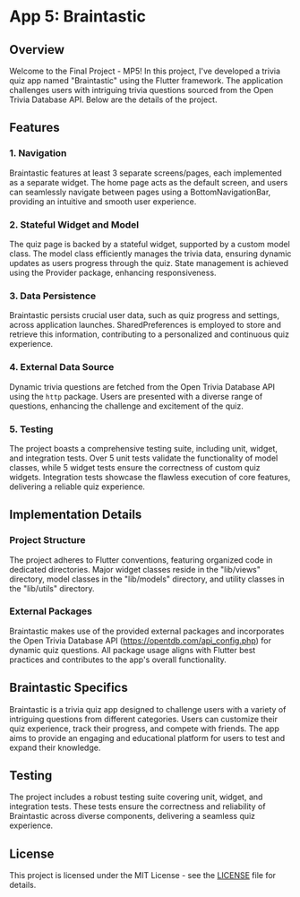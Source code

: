 # App 5: Braintastic

## Overview

Welcome to the Final Project - MP5! In this project, I've developed a trivia quiz app named "Braintastic" using the Flutter framework. The application challenges users with intriguing trivia questions sourced from the Open Trivia Database API. Below are the details of the project.

## Features

### 1. Navigation

Braintastic features at least 3 separate screens/pages, each implemented as a separate widget. The home page acts as the default screen, and users can seamlessly navigate between pages using a BottomNavigationBar, providing an intuitive and smooth user experience.

### 2. Stateful Widget and Model

The quiz page is backed by a stateful widget, supported by a custom model class. The model class efficiently manages the trivia data, ensuring dynamic updates as users progress through the quiz. State management is achieved using the Provider package, enhancing responsiveness.

### 3. Data Persistence

Braintastic persists crucial user data, such as quiz progress and settings, across application launches. SharedPreferences is employed to store and retrieve this information, contributing to a personalized and continuous quiz experience.

### 4. External Data Source

Dynamic trivia questions are fetched from the Open Trivia Database API using the `http` package. Users are presented with a diverse range of questions, enhancing the challenge and excitement of the quiz.

### 5. Testing

The project boasts a comprehensive testing suite, including unit, widget, and integration tests. Over 5 unit tests validate the functionality of model classes, while 5 widget tests ensure the correctness of custom quiz widgets. Integration tests showcase the flawless execution of core features, delivering a reliable quiz experience.

## Implementation Details

### Project Structure

The project adheres to Flutter conventions, featuring organized code in dedicated directories. Major widget classes reside in the "lib/views" directory, model classes in the "lib/models" directory, and utility classes in the "lib/utils" directory.

### External Packages

Braintastic makes use of the provided external packages and incorporates the Open Trivia Database API (https://opentdb.com/api_config.php) for dynamic quiz questions. All package usage aligns with Flutter best practices and contributes to the app's overall functionality.

## Braintastic Specifics

Braintastic is a trivia quiz app designed to challenge users with a variety of intriguing questions from different categories. Users can customize their quiz experience, track their progress, and compete with friends. The app aims to provide an engaging and educational platform for users to test and expand their knowledge.

## Testing

The project includes a robust testing suite covering unit, widget, and integration tests. These tests ensure the correctness and reliability of Braintastic across diverse components, delivering a seamless quiz experience.

## License

This project is licensed under the MIT License - see the [LICENSE](LICENSE.md) file for details.
